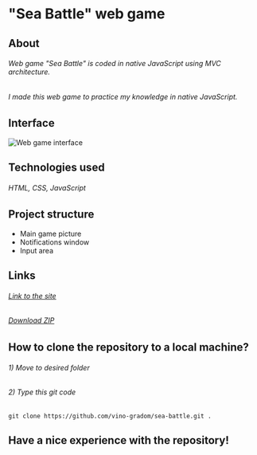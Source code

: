 # "Sea Battle" web game

## About
###### Web game "Sea Battle" is coded in native JavaScript using MVC architecture.
###### I made this web game to practice my knowledge in native JavaScript.

## Interface
![Web game interface](https://github.com/vino-gradom/sea-battle/blob/master/img/gameplayScreenshot.png)

## Technologies used
###### HTML, CSS, JavaScript

## Project structure
* Main game picture
* Notifications window
* Input area

## Links
###### [Link to the site](https://vino-gradom.github.io/sea-battle/)
###### [Download ZIP](https://github.com/vino-gradom/sea-battle/archive/refs/heads/master.zip)

## How to clone the repository to a local machine?
###### 1) Move to desired folder
###### 2) Type this git code
```git
git clone https://github.com/vino-gradom/sea-battle.git .
```

## Have a nice experience with the repository!
